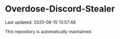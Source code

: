 # Overdose-Discord-Stealer

Last updated: 2025-06-15 13:57:48

This repository is automatically maintained.
